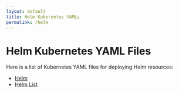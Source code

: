 ```yaml
---
layout: default
title: Helm Kubernetes YAMLs
permalink: /helm
---
```


# Helm Kubernetes YAML Files

Here is a list of Kubernetes YAML files for deploying Helm resources:

- [Helm](../yamls/helm/core_v1alpha1_helm.yaml)
- [Helm List](../yamls/helm/core_v1alpha1_helmList.yaml)
